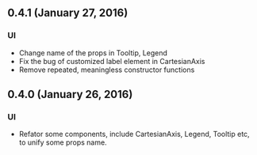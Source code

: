 ## 0.4.1 (January 27, 2016)

### UI
- Change name of the props in Tooltip, Legend
- Fix the bug of customized label element in CartesianAxis
- Remove repeated, meaningless constructor functions

## 0.4.0 (January 26, 2016)

### UI
- Refator some components, include CartesianAxis, Legend, Tooltip etc, to unify some props name.

